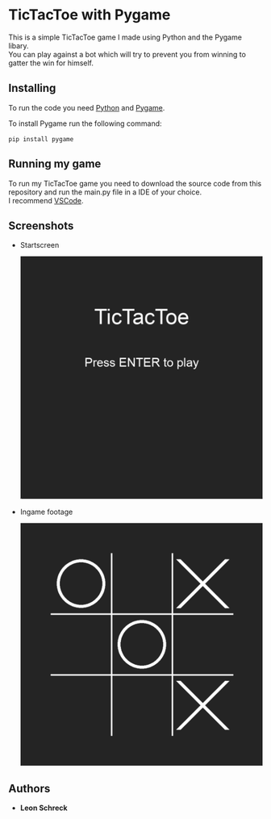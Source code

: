 # TicTacToe with Pygame

This is a simple TicTacToe game I made using Python and  the Pygame libary. <br>
You can play against a bot which will try to prevent you from winning to gatter the win for himself.


## Installing
To run the code you need [Python](https://www.python.org/) and [Pygame](https://www.pygame.org/).

To install Pygame run the following command:
```
pip install pygame
```


## Running my game
To run my TicTacToe game you need to download the source code from this repository and run the main.py file in a IDE of your choice. <br>
I recommend [VSCode](https://code.visualstudio.com/download).


## Screenshots

- Startscreen

    ![Preview startscreen](screenshots/startscreen.png)

- Ingame footage

    ![Preview ingamefootag](screenshots/ingame.png)


## Authors

- **Leon Schreck**
